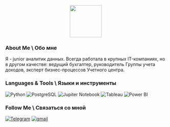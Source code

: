 <div id="header" align="center">
  <img src="https://media.giphy.com/media/IElaFaL2bFelZyxSEE/giphy.gif" width="100"/>
</div>

### About Me \ Обо мне
Я  - junior аналитик данных. 
Всегда работала в крупных IT-компаниях, но в другом качестве: ведущий бухгалтер, руководитель Группы учета доходов, эксперт бизнес-процессов Учетного центра.

### Languages & Tools \ Языки и инструменты
![Python](https://img.shields.io/badge/python-white?logo=python&logoColor=yellow)
![PostgreSQL](https://img.shields.io/badge/postgresql-white?logo=postgresql&logoColor=blue)
![Jupiter Notebook](https://img.shields.io/badge/jupyter_notebook-white?logo=jupyter&logoColor=orange)
![Tableau](https://img.shields.io/badge/tableau-white?logo=tableau&logoColor=blue)
![Power BI](https://img.shields.io/badge/power_bi-white?logo=powerbi&logoColor=yellow)

### Follow Me \ Связаться со мной
[![Telegram](https://img.shields.io/badge/telegram-blue?logo=telegram&logoColor=white)](https://t.me/eugeneup)
[![gmail](https://img.shields.io/badge/gmail-red?logo=gmail&logoColor=white)](mailto:eugeneup.official@gmail.com)

<!--
**eugeneup/eugeneup** is a ✨ _special_ ✨ repository because its `README.md` (this file) appears on your GitHub profile.

Here are some ideas to get you started:

- 🔭 I’m currently working on ...
- 🌱 I’m currently learning ...
- 👯 I’m looking to collaborate on ...
- 🤔 I’m looking for help with ...
- 💬 Ask me about ...
- 📫 How to reach me: ...
- 😄 Pronouns: ...
- ⚡ Fun fact: ...
-->

